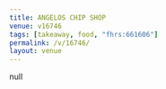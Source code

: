 ```yaml
---
title: ANGELOS CHIP SHOP
venue: v16746
tags: [takeaway, food, "fhrs:661606"]
permalink: /v/16746/
layout: venue
---
```

null